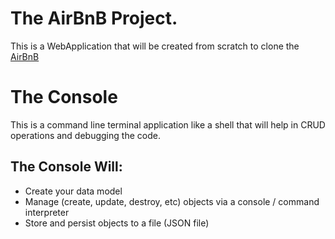 # The AirBnB Project.

This is a WebApplication that will be created from scratch to clone the [AirBnB](https://www.airbnb.com/)

# The Console

This is a command line terminal application like a shell that will help in CRUD operations and debugging the code.
## The Console Will:
* Create your data model
* Manage (create, update, destroy, etc) objects via a console / command interpreter
* Store and persist objects to a file (JSON file)
